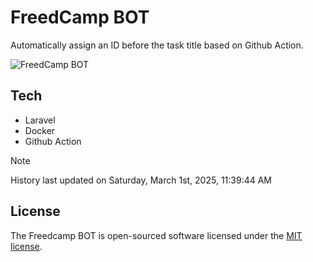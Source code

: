 # FreedCamp BOT

Automatically assign an ID before the task title based on Github Action.

![FreedCamp BOT](https://repository-images.githubusercontent.com/737932867/7d34798b-2680-471c-b089-a78a718d3d6a)

## Tech

- Laravel
- Docker
- Github Action

> [!NOTE]  
> History last updated on Saturday, March 1st, 2025, 11:39:44 AM

## License

The Freedcamp BOT is open-sourced software licensed under the [MIT license](https://opensource.org/licenses/MIT).
